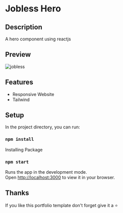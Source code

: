 # Jobless Hero

## Description
A hero component using reactjs

## Preview
![jobless](https://user-images.githubusercontent.com/34765525/231215799-f57413ca-f4a0-4de6-ae6d-33419d621836.JPG)

## Features
* Responsive Website
* Tailwind

## Setup
In the project directory, you can run:
### `npm install`
Installing Package

### `npm start`
Runs the app in the development mode.\
Open [http://localhost:3000](http://localhost:3000) to view it in your browser.

## Thanks
If you like this portfolio template don't forget give it a ⭐
